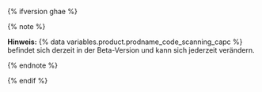 {% ifversion ghae %}

{% note %}

**Hinweis:** {% data variables.product.prodname_code_scanning_capc %} befindet sich derzeit in der Beta-Version und kann sich jederzeit verändern.

{% endnote %}

{% endif %}
